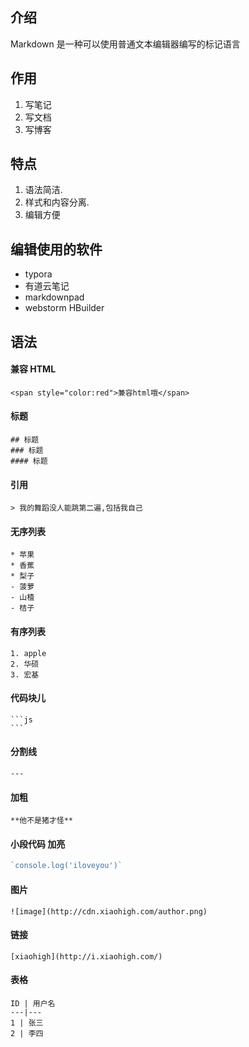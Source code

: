 ## 介绍
Markdown 是一种可以使用普通文本编辑器编写的标记语言

## 作用
1. 写笔记
2. 写文档
3. 写博客

## 特点
1. 语法简洁.
2. 样式和内容分离.
3. 编辑方便

## 编辑使用的软件

* typora
* 有道云笔记
* markdownpad
* webstorm  HBuilder

## 语法
#### 兼容 HTML

```
<span style="color:red">兼容html哦</span>
```

#### 标题

```
## 标题
### 标题
#### 标题
```

#### 引用

```
> 我的舞蹈没人能跳第二遍,包括我自己
```

#### 无序列表

```
* 苹果
* 香蕉
* 梨子
- 菠萝
- 山楂
- 桔子
```

#### 有序列表

```
1. apple
2. 华硕
3. 宏基
```

#### 代码块儿

```
​```js
​```
```

#### 分割线

```
---
```

#### 加粗

```
**他不是猪才怪**
```

#### 小段代码 加亮

```js
`console.log('iloveyou')`
```

#### 图片

```
![image](http://cdn.xiaohigh.com/author.png)
```



#### 链接

```
[xiaohigh](http://i.xiaohigh.com/)
```

#### 表格

```
ID | 用户名
---|---
1 | 张三
2 | 李四
```


